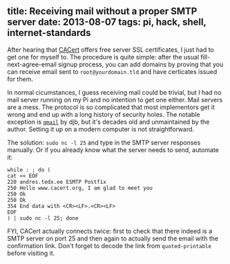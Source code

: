 title: Receiving mail without a proper SMTP server
date: 2013-08-07
tags: pi, hack, shell, internet-standards
----

After hearing that [CACert] offers free server SSL certificates, I just
had to get one for myself to. The procedure is quite simple: after the
usual fill-next-agree-email signup process, you can add domains by
proving that you can receive email sent to `root@yourdomain.tld` and
have certicates issued for them.

In normal cicumstances, I guess receiving mail could be trivial, but I
had no mail server running on my Pi and no intention to get one either.
Mail servers are a mess. The protocol is so complicated that most
implementors get it wrong and end up with a long history of security
holes. The notable exception is [`qmail`] by djb, but it's decades old and
unmaintained by the author. Setting it up on a modern computer is not
straightforward.

The solution: `sudo nc -l 25` and type in the SMTP server responses
manually. Or if you already know what the server needs to send, automate
it:

	while : ; do (
	cat << EOF
	220 andres.tedx.ee ESMTP Postfix
	250 Hello www.cacert.org, I am glad to meet you
	250 Ok
	250 Ok
	354 End data with <CR><LF>.<CR><LF>
	EOF
	) | sudo nc -l 25; done

FYI, CACert actually connects twice: first to check that there indeed is
a SMTP server on port 25 and then again to actually send the email with
the confirmation link. Don't forget to decode the link from
`quoted-printable` before visiting it.


[`qmail`]: http://qmail.org/
[CACert]: 'https://cacert.org
